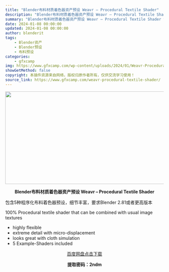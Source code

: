 ```yaml
---
title: "Blender布料材质着色器资产预设 Weavr – Procedural Textile Shader"
description: "Blender布料材质着色器资产预设 Weavr – Procedural Textile Shader 包含5种程序化布料着色器预设，细节丰富，要求Blender 2.81或者更高版本 ..."
summary: "Blender布料材质着色器资产预设 Weavr – Procedural Textile Shader 包含5种程序化布料着色器预设，细节丰富，要求Blender 2.81或者更高版本 ..."
date: 2024-01-08 00:00:00
updated: 2024-01-08 00:00:00
author: blenderit
tags: 
    - Blender资产
    - Blender预设
    - 布料预设
categories:
    - gfxcamp
img: https://www.gfxcamp.com/wp-content/uploads/2024/01/Weavr-Procedural-Textile-Shader.jpg
showGetMethod: false
copyright: 本插件资源来自网络，版权归原作者所有，仅供交流学习使用！
source_link: https://www.gfxcamp.com/weavr-procedural-textile-shader/
---
```

<div><p><img decoding="async" class="aligncenter size-full wp-image-117663" src="https://www.gfxcamp.com/wp-content/uploads/2024/01/Weavr-Procedural-Textile-Shader.jpg" data-src="https://www.gfxcamp.com/wp-content/uploads/2024/01/Weavr-Procedural-Textile-Shader.jpg" alt="" width="640" height="295" data-srcset="https://www.gfxcamp.com/wp-content/uploads/2024/01/Weavr-Procedural-Textile-Shader.jpg 640w, https://www.gfxcamp.com/wp-content/uploads/2024/01/Weavr-Procedural-Textile-Shader-150x69.jpg 150w" data-sizes="(max-width: 640px) 100vw, 640px"></p><p style="text-align: center;"><strong>Blender布料材质着色器资产预设 Weavr – Procedural Textile Shader</strong></p><p>包含5种程序化布料着色器预设，细节丰富，要求Blender 2.81或者更高版本</p><p>100% Procedural textile shader that can be combined with usual image textures</p><ul>
<li>highly flexible</li>
<li>extreme detail with micro-displacement</li>
<li>looks great with cloth simulation</li>
<li>5 Example-Shaders included</li>
</ul><p style="text-align: center;"><a class="maxbutton-3 maxbutton maxbutton-baidu" target="_blank" rel="noopener" href="https://pan.baidu.com/s/1cWBkhAv4TeIv09znd4PAtQ?pwd=2ndm"><span class="mb-text">百度网盘点击下载</span></a></p><p style="text-align: center;"><strong>提取密码：2ndm</strong></p></div>